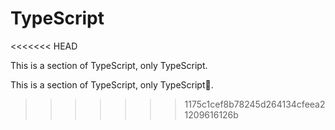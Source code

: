 # TypeScript

<<<<<<< HEAD

This is a section of TypeScript, only TypeScript.

This is a section of TypeScript, only TypeScript💙.

> > > > > > > 1175c1cef8b78245d264134cfeea21209616126b
